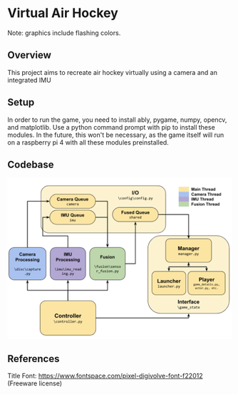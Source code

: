 # Virtual Air Hockey
Note: graphics include flashing colors.
## Overview
This project aims to recreate air hockey virtually using a camera and an integrated IMU
## Setup
In order to run the game, you need to install ably, pygame, numpy, opencv, and matplotlib.
Use a python command prompt with pip to install these modules.
In the future, this won't be necessary, as the game itself will run on a raspberry pi 4 with all these modules preinstalled.
## Codebase
![code](https://github.com/180D-FW-2023/Team8/blob/master/assets/code_overview.png)
## References
Title Font: https://www.fontspace.com/pixel-digivolve-font-f22012 (Freeware license)
